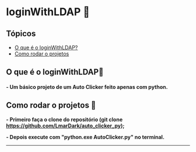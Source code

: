 # loginWithLDAP 📍

## Tópicos
  * [O que é o loginWithLDAP?](#o-que-é-o-loginWithLDAP-)
  * [Como rodar o projetos](#como-rodar-o-projetos-)

## O que é o loginWithLDAP🤔

#### - Um básico projeto de um Auto Clicker feito apenas com python.

## Como rodar o projetos 👣

**<p>- Primeiro faça o clone do repositório (git clone https://github.com/LmarDark/auto_clicker_py);</p>**
**<p>- Depois execute com "python.exe AutoClicker.py" no terminal.</p>**

---
